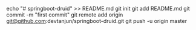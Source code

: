 echo "# springboot-druid" >> README.md
git init
git add README.md
git commit -m "first commit"
git remote add origin git@github.com:devtanjun/springboot-druid.git
git push -u origin master
